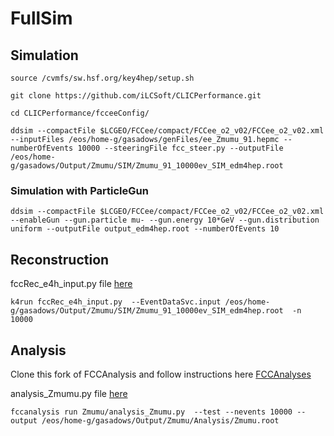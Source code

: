 # FullSim

## Simulation

```
source /cvmfs/sw.hsf.org/key4hep/setup.sh

git clone https://github.com/iLCSoft/CLICPerformance.git

cd CLICPerformance/fcceeConfig/
```

```
ddsim --compactFile $LCGEO/FCCee/compact/FCCee_o2_v02/FCCee_o2_v02.xml --inputFiles /eos/home-g/gasadows/genFiles/ee_Zmumu_91.hepmc --numberOfEvents 10000 --steeringFile fcc_steer.py --outputFile /eos/home-g/gasadows/Output/Zmumu/SIM/Zmumu_91_10000ev_SIM_edm4hep.root
```

### Simulation with ParticleGun

```
ddsim --compactFile $LCGEO/FCCee/compact/FCCee_o2_v02/FCCee_o2_v02.xml --enableGun --gun.particle mu- --gun.energy 10*GeV --gun.distribution uniform --outputFile output_edm4hep.root --numberOfEvents 10
```

## Reconstruction

fccRec_e4h_input.py file [here](https://github.com/gaswk/FullSim/blob/main/fccRec_e4h_input.py)

```
k4run fccRec_e4h_input.py  --EventDataSvc.input /eos/home-g/gasadows/Output/Zmumu/SIM/Zmumu_91_10000ev_SIM_edm4hep.root  -n 10000

```

## Analysis
Clone this fork of FCCAnalysis and follow instructions here [FCCAnalyses](https://github.com/gaswk/FCCAnalyses)

analysis_Zmumu.py file [here](https://github.com/gaswk/FullSim/blob/main/analysis_Zmumu.py)

```
fccanalysis run Zmumu/analysis_Zmumu.py  --test --nevents 10000 --output /eos/home-g/gasadows/Output/Zmumu/Analysis/Zmumu.root
```
